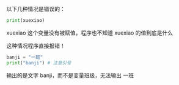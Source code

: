 以下几种情况是错误的：

```py
print(xuexiao)
```

xuexiao 这个变量没有被赋值，程序也不知道 xuexiao 的值到底是什么

这种情况程序直接报错！

```py
banji = "一班"
print("banji") # 注意引号
```

输出的是文字 banji，而不是变量班级，无法输出 一班
